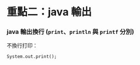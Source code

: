 # 重點二：java 輸出

### java 輸出換行 (`print`、`println` 與 `printf` 分別)

不換行打印：

```
System.out.print();
```
